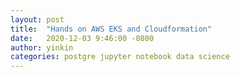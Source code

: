 ```yaml
---
layout: post
title:  "Hands on AWS EKS and Cloudformation"
date:   2020-12-03 9:46:00 -0800
author: yinkin
categories: postgre jupyter notebook data science
---
```


